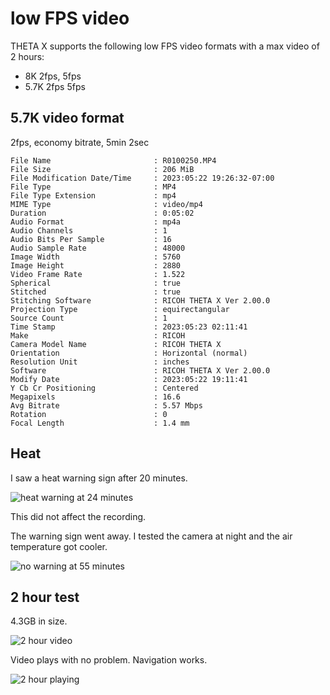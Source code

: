 # low FPS video

THETA X supports the following low FPS video formats with a max video of 2 hours:

* 8K 2fps, 5fps
* 5.7K 2fps 5fps

## 5.7K video format

2fps, economy bitrate, 5min 2sec

```text
File Name                       : R0100250.MP4
File Size                       : 206 MiB
File Modification Date/Time     : 2023:05:22 19:26:32-07:00
File Type                       : MP4
File Type Extension             : mp4
MIME Type                       : video/mp4
Duration                        : 0:05:02
Audio Format                    : mp4a
Audio Channels                  : 1
Audio Bits Per Sample           : 16
Audio Sample Rate               : 48000
Image Width                     : 5760
Image Height                    : 2880
Video Frame Rate                : 1.522
Spherical                       : true
Stitched                        : true
Stitching Software              : RICOH THETA X Ver 2.00.0
Projection Type                 : equirectangular
Source Count                    : 1
Time Stamp                      : 2023:05:23 02:11:41
Make                            : RICOH
Camera Model Name               : RICOH THETA X
Orientation                     : Horizontal (normal)
Resolution Unit                 : inches
Software                        : RICOH THETA X Ver 2.00.0
Modify Date                     : 2023:05:22 19:11:41
Y Cb Cr Positioning             : Centered
Megapixels                      : 16.6
Avg Bitrate                     : 5.57 Mbps
Rotation                        : 0
Focal Length                    : 1.4 mm
```

## Heat

I saw a heat warning sign after 20 minutes.

![heat warning at 24 minutes](readme_assets/camera_heat.png)

This did not affect the recording.

The warning sign went away.  I tested the camera at night and the air
temperature got cooler.

![no warning at 55 minutes](readme_assets/camera_no_warning.png)

## 2 hour test

4.3GB in size.

![2 hour video](readme_assets/two_hour.png)

Video plays with no problem.  Navigation works.

![2 hour playing](readme_assets/two_hour_playing.png)
